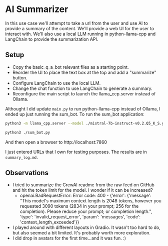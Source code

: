 # AI Summarizer

In this use case we'll attempt to take a url from the user and use AI to provide a summary of the content.  We'll provide a web UI for the user to interact with.  We'll also use a local LLM running in python-llama-cpp and LangChain to provide the summarization API.

## Setup

- Copy the basic_q_a_bot relevant files as a starting point.
- Reorder the UI to place the text box at the top and add a "summarize" button.
- Configure LangChain to use the local LLM.
- Change the chat function to use LangChain to generate a summary.
- Reconfigure the main script to launch the llama_ccp.server instead of Ollama.

Althought I did update ```main.py``` to run python-llama-cpp instead of Ollama, I ended up just running the sum_bot. To run the sum_bot application:

```bash
python3 -m llama_cpp.server --model ./mistral-7b-instruct-v0.2.Q5_K_S.gguf
```

```bash
python3 ./sum_bot.py
```

And then open a browser to http://localhost:7860

I just entered URLs that I own for testing purposes.  The results are in ```summary_log.md```.

## Observations

- I tried to summarize the CrewAI readme from the raw feed on GitHub and hit the token limit for the model.  I wonder if it can be increased?
  - openai.BadRequestError: Error code: 400 - {'error': {'message': "This model's maximum context length is 2048 tokens, however you requested 3090 tokens (2834 in your prompt; 256 for the completion). Please reduce your prompt; or completion length.", 'type': 'invalid_request_error', 'param': 'messages', 'code': 'context_length_exceeded'}}
- I played around with different layouts in Gradio.  It wasn't too hard to do, but also seemed a bit limited.  It's probably worth more exploration.
- I did drop in avatars for the first time...and it was fun.  :)